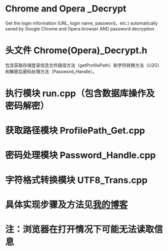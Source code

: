 # Chrome and Opera _Decrypt
Get the login information (URL, login name, password，etc.) automatically saved by Google Chrome and Opera browser AND password decryption.
# 头文件 Chrome(Opera)_Decrypt.h
包含获取存储登录信息文件路径方法（getProfilePath）和字符转换方法（U2G）和解密后密码处理方法（Password_Handle）。
# 执行模块 run.cpp（包含数据库操作及密码解密）
# 获取路径模块 ProfilePath_Get.cpp
# 密码处理模块 Password_Handle.cpp
# 字符格式转换模块 UTF8_Trans.cpp
# 具体实现步骤及方法见[我的博客](https://www.shangzg.top/c++/technology/Chrome-login-information-extraction-and-password-decryption.html)
# 注：浏览器在打开情况下可能无法读取信息
